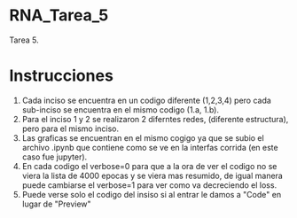 # RNA_Tarea_5
Tarea 5.

# Instrucciones 

1. Cada inciso se encuentra en un codigo diferente (1,2,3,4) pero cada sub-inciso se encuentra en el mismo codigo (1.a, 1.b).
2. Para el inciso 1 y 2 se realizaron 2 diferntes redes, (diferente estructura), pero para el mismo inciso.  
3. Las graficas se encuentran en el mismo cogigo ya que se subio el archivo .ipynb que contiene como se ve en la interfas corrida (en este caso fue jupyter).
4. En cada codigo el verbose=0 para que a la ora de ver el codigo no se viera la lista de 4000 epocas y se viera mas resumido, de igual manera puede cambiarse el verbose=1 para ver como va decreciendo el loss.
5. Puede verse solo el codigo del insiso si al entrar le damos a "Code" en lugar de "Preview"
